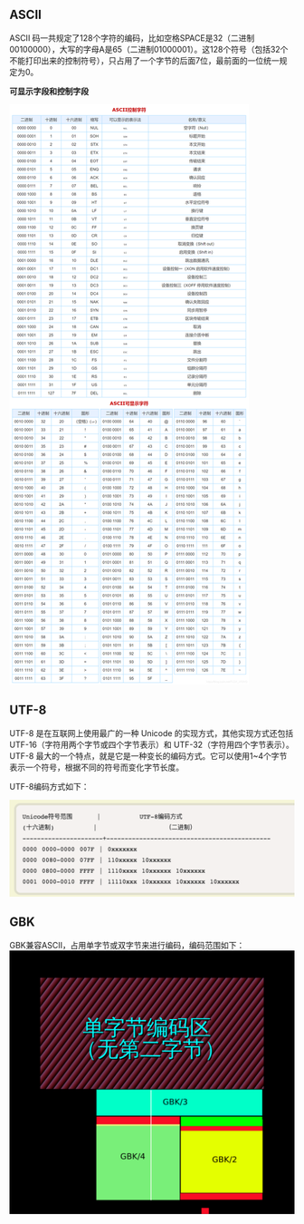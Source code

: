 ## ASCII
ASCII 码一共规定了128个字符的编码，比如空格SPACE是32（二进制00100000），大写的字母A是65（二进制01000001）。这128个符号（包括32个不能打印出来的控制符号），只占用了一个字节的后面7位，最前面的一位统一规定为0。

**可显示字段和控制字段**

![ASCII](./pic/ascii.png)


## UTF-8
UTF-8 是在互联网上使用最广的一种 Unicode 的实现方式，其他实现方式还包括 UTF-16（字符用两个字节或四个字节表示）和 UTF-32（字符用四个字节表示）。UTF-8 最大的一个特点，就是它是一种变长的编码方式。它可以使用1~4个字节表示一个符号，根据不同的符号而变化字节长度。

UTF-8编码方式如下：

![UTF-8](./pic/utf-8.png)

## GBK
GBK兼容ASCII，占用单字节或双字节来进行编码，编码范围如下：
![GBK](./pic/gbk.png)